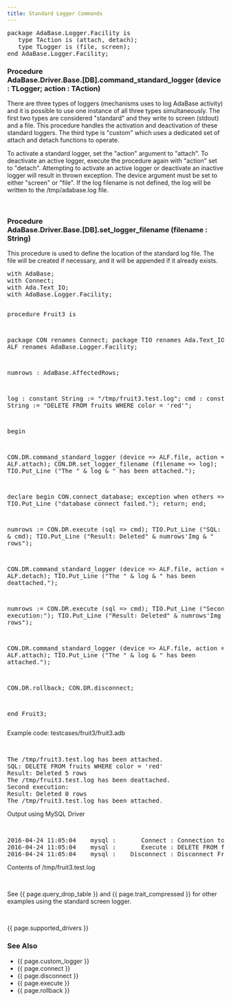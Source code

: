 ```yaml
---
title: Standard Logger Commands
---
```


<div class="leftside">
<pre class="code">
package AdaBase.Logger.Facility is
   type TAction is (attach, detach);
   type TLogger is (file, screen);
end AdaBase.Logger.Facility;
</pre>
<h3>Procedure<br/>
AdaBase.Driver.Base.[DB].command_standard_logger (device : TLogger; action : TAction)</h3>
<p>There are three types of loggers (mechanisms uses to log AdaBase activity)
and it is possible to use one instance of all three types simultaneously.  The
first two types are considered "standard" and they write to screen (stdout) and
a file.  This procedure handles the activation and deactivation of these
standard loggers.  The third type is "custom" which uses a dedicated set of
attach and detach functions to operate.</p>
<p>To activate a standard logger, set the "action" argument to "attach".  To
deactivate an active logger, execute the procedure again with "action" set to
"detach".  Attempting to activate an active logger or deactivate an inactive
logger will result in thrown exception.  The device argument must be set
to either "screen" or "file".  If the log filename is not defined, the log
will be written to the /tmp/adabase.log file.</p>
<br/>
<h3>Procedure<br/>
AdaBase.Driver.Base.[DB].set_logger_filename (filename : String)</h3>
<p>This procedure is used to define the location of the standard log
file.  The file will be created if necessary, and it will be appended
if it already exists.</p>
<pre class="code">
with AdaBase;
with Connect;
with Ada.Text_IO;
with AdaBase.Logger.Facility;

procedure Fruit3 is

   package CON renames Connect;
   package TIO renames Ada.Text_IO;
   package ALF renames AdaBase.Logger.Facility;

   numrows : AdaBase.AffectedRows;

   log : constant String := "/tmp/fruit3.test.log";
   cmd : constant String := "DELETE FROM fruits WHERE color = 'red'";

begin

   CON.DR.command_standard_logger (device => ALF.file, action => ALF.attach);
   CON.DR.set_logger_filename (filename => log);
   TIO.Put_Line ("The " & log & " has been attached.");

   declare
   begin
      CON.connect_database;
   exception
      when others =>
         TIO.Put_Line ("database connect failed.");
         return;
   end;

   numrows := CON.DR.execute (sql => cmd);
   TIO.Put_Line ("SQL: " & cmd);
   TIO.Put_Line ("Result: Deleted" & numrows'Img & " rows");

   CON.DR.command_standard_logger (device => ALF.file, action => ALF.detach);
   TIO.Put_Line ("The " & log & " has been deattached.");

   numrows := CON.DR.execute (sql => cmd);
   TIO.Put_Line ("Second execution:");
   TIO.Put_Line ("Result: Deleted" & numrows'Img & " rows");

   CON.DR.command_standard_logger (device => ALF.file, action => ALF.attach);
   TIO.Put_Line ("The " & log & " has been attached.");

   CON.DR.rollback;
   CON.DR.disconnect;

end Fruit3;
</pre>
<p class="caption">Example code: testcases/fruit3/fruit3.adb</p>
<br/>
<pre class="output">
The /tmp/fruit3.test.log has been attached.
SQL: DELETE FROM fruits WHERE color = 'red'
Result: Deleted 5 rows
The /tmp/fruit3.test.log has been deattached.
Second execution:
Result: Deleted 0 rows
The /tmp/fruit3.test.log has been attached.
</pre>
<p class="caption">Output using MySQL Driver</p>
<br/>
<pre class="output">
2016-04-24 11:05:04    mysql :       Connect : Connection to adabase_examples database succeeded.
2016-04-24 11:05:04    mysql :       Execute : DELETE FROM fruits WHERE color = 'red'
2016-04-24 11:05:04    mysql :    Disconnect : Disconnect From database
</pre>
<p class="caption">Contents of /tmp/fruit3.test.log</p>
<br/>
<p class="caption">See {{ page.query_drop_table }} and {{ page.trait_compressed }}
for other examples using the standard screen logger.</p>
<br/>
<p>{{ page.supported_drivers }}</p>
</div>
<div class="sidenav">
  <h3>See Also</h3>
  <ul>
    <li>{{ page.custom_logger }}</li>
    <li>{{ page.connect }}</li>
    <li>{{ page.disconnect }}</li>
    <li>{{ page.execute }}</li>
    <li>{{ page.rollback }}</li>
  </ul>
</div>

